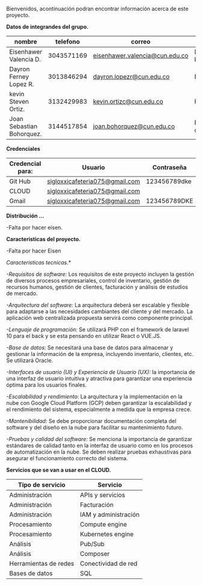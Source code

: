 Bienvenidos, acontinuación podran encontrar información acerca de este proyecto.

**Datos de integrandes del grupo.**

| nombre | telefono | correo |  Rol |
| --------------- | --------------------- | ---------------- | ---------------- |
| Eisenhawer Valencia D. | 3043571169 | eisenhawer.valencia@cun.edu.co | LIDER -  backend |
| Dayron Ferney Lopez R. | 3013846294 | dayron.lopezr@cun.edu.co |  Backend |
| kevin Steven Ortiz. | 3132429983 | kevin.ortizc@cun.edu.co |  Fronend | 
| Joan Sebastian Bohorquez. | 3144517854 | joan.bohorquez@cun.edu.co |  Base de datos |

**Credenciales**

| Credencial para:| Usuario | Contraseña |
| --------------- | ---------- | --------|
| Git Hub | sigloxxicafeteria075@gmail.com | 123456789dke |
| CLOUD | sigloxxicafeteria075@gmail.com | |
| Gmail | sigloxxicafeteria075@gmail.com | 123456789DKE |


**Distribución ...**

-Falta por hacer eisen.

**Caracteristicas del proyecto.**

-Falta por hacer Eisen



**Caracteristicas* tecnicas.**

*-Requisitos de software:*
Los requisitos de este proyecto incluyen la gestión de diversos procesos empresariales, control de inventario, gestión de recursos humanos, gestión de clientes, facturación y análisis de estudios de mercado.

*-Arquitectura del software:*
La arquitectura deberá ser escalable y flexible para adaptarse a las necesidades cambiantes del cliente y del mercado. La aplicación web centralizada propuesta servirá como componente principal.

*-Lenguaje de programación:*
Se utilizará PHP con el framework de laravel 10 para el back y se esta pensando en utilizar React o VUE.JS.

*-Base de datos:*
Se necesitará una base de datos para almacenar y gestionar la información de la empresa, incluyendo inventario, clientes, etc. Se utilizará Oracle.

*-Interfaces de usuario (UI) y Experiencia de Usuario (UX):*
la importancia de una interfaz de usuario intuitiva y atractiva para garantizar una experiencia óptima para los usuarios finales.

*-Escalabilidad y rendimiento:*
La arquitectura y la implementación en la nube con Google Cloud Platform (GCP) deben garantizar la escalabilidad y el rendimiento del sistema, especialmente a medida que la empresa crece.

*-Mantenibilidad:*
Se debe proporcionar documentación completa del software y del diseño en la nube para facilitar su mantenimiento futuro.

*-Pruebas y calidad del software:*
Se menciona la importancia de garantizar estándares de calidad tanto en la interfaz de usuario como en los procesos de automatización en la nube. Se deben realizar pruebas exhaustivas para asegurar el funcionamiento correcto del sistema.


**Servicios que se van a usar en el CLOUD.**

| Tipo de servicio| Servicio |
| --------------- | -------- |
| Administración | APIs y servicios |
| Administración | Facturación |
| Administración | IAM y administración |
| Procesamiento  | Compute engine |
| Procesamiento  | Kubernetes engine |
| Análisis       | Pub/Sub |
| Análisis       | Composer |
| Herramientas de redes  | Conectividad de red |
| Bases de datos | SQL |

